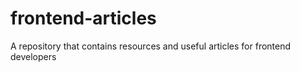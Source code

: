 # frontend-articles
A repository that contains resources and useful articles for frontend developers
